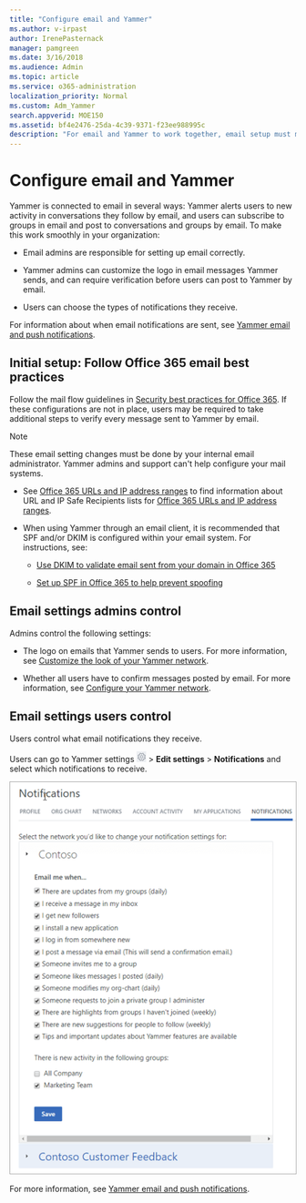 ```yaml
---
title: "Configure email and Yammer"
ms.author: v-irpast
author: IrenePasternack
manager: pamgreen
ms.date: 3/16/2018
ms.audience: Admin
ms.topic: article
ms.service: o365-administration
localization_priority: Normal
ms.custom: Adm_Yammer
search.appverid: MOE150
ms.assetid: bf4e2476-25da-4c39-9371-f23ee988995c
description: "For email and Yammer to work together, email setup must match Office 365 best practices."
---
```


# Configure email and Yammer

Yammer is connected to email in several ways: Yammer alerts users to new activity in conversations they follow by email, and users can subscribe to groups in email and post to conversations and groups by email. To make this work smoothly in your organization:
  
- Email admins are responsible for setting up email correctly.
    
- Yammer admins can customize the logo in email messages Yammer sends, and can require verification before users can post to Yammer by email. 
    
- Users can choose the types of notifications they receive. 
    
For information about when email notifications are sent, see [Yammer email and push notifications](https://support.office.com/article/93e530e0-189f-4768-8f28-7683d48cc996).
  
## Initial setup: Follow Office 365 email best practices

Follow the mail flow guidelines in [Security best practices for Office 365](https://support.office.com/article/9295e396-e53d-49b9-ae9b-0b5828cdedc3). If these configurations are not in place, users may be required to take additional steps to verify every message sent to Yammer by email.
  
> [!NOTE]
> These email setting changes must be done by your internal email administrator. Yammer admins and support can't help configure your mail systems. 
  
- See [Office 365 URLs and IP address ranges](https://support.office.com/article/8548a211-3fe7-47cb-abb1-355ea5aa88a2) to find information about URL and IP Safe Recipients lists for [Office 365 URLs and IP address ranges](https://support.office.com/article/8548a211-3fe7-47cb-abb1-355ea5aa88a2#BKMK_Yammer).
    
- When using Yammer through an email client, it is recommended that SPF and/or DKIM is configured within your email system. For instructions, see:
    
  - [Use DKIM to validate email sent from your domain in Office 365](https://go.microsoft.com/fwlink/?LinkId=809133)
    
  - [Set up SPF in Office 365 to help prevent spoofing](https://go.microsoft.com/fwlink/?LinkId=787656)
    
## Email settings admins control

Admins control the following settings:
  
- The logo on emails that Yammer sends to users. For more information, see [Customize the look of your Yammer network](customize-the-look-of-yammer.md).
    
- Whether all users have to confirm messages posted by email. For more information, see [Configure your Yammer network](configure-yammer.md).
    
## Email settings users control

Users control what email notifications they receive. 
  
Users can go to Yammer settings ![Yammer settings icon](../media/9704ce70-56ce-43f7-96c6-f253b0413d40.png) \> **Edit settings** \> **Notifications** and select which notifications to receive. 
  
![User settings for when notifications are sent by email](../media/845bf2cb-dd3b-4004-849a-fe083be86d88.png)
  
For more information, see [Yammer email and push notifications](https://support.office.com/article/93e530e0-189f-4768-8f28-7683d48cc996).
  

